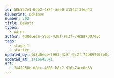 ```yaml
---
id: 58b562e1-0db2-4874-aee0-31842f34ea43
blueprint: pokemon
number: 502
title: Dewott
types:
  - water
author: 4d8d6ede-5963-429f-9c2f-74b897007e0c
tags:
  - stage-1
  - starter
updated_by: 4d8d6ede-5963-429f-9c2f-74b897007e0c
updated_at: 1716643371
art:
  - 1442258e-d8ec-4805-b8c2-d16a7aec0d33
---
```

